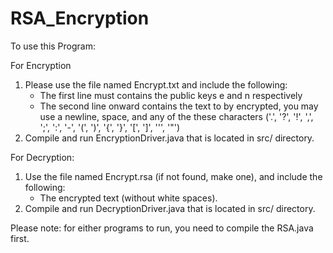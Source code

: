 # RSA_Encryption
 
To use this Program: 

For Encryption
1. Please use the file named Encrypt.txt and include the following:
    - The first line must contains the public keys e and n respectively
    - The second line onward contains the text to by encrypted, you may use a newline, space, and any
    of the these characters 
    ('.', '?', '!', ',', ';', ':', '-', '(', ')', '{', '}', '[', ']', '\'', '\"')
2. Compile and run EncryptionDriver.java that is located in src/ directory. 

For Decryption: 
1. Use the file named Encrypt.rsa (if not found, make one), and include the following: 
    - The encrypted text (without white spaces). 
2. Compile and run DecryptionDriver.java that is located in src/ directory. 

Please note: for either programs to run, you need to compile the RSA.java first. 

